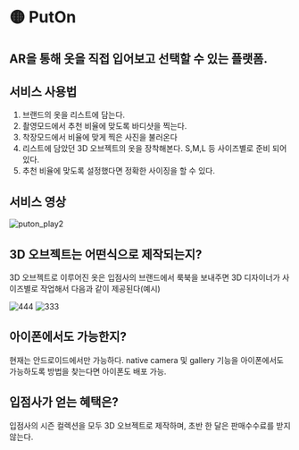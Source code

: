 # 🟡 PutOn

## AR을 통해 옷을 직접 입어보고 선택할 수 있는 플랫폼.


## 서비스 사용법

1. 브랜드의 옷을 리스트에 담는다.
2. 촬영모드에서 추천 비율에 맞도록 바디샷을 찍는다.
3. 착장모드에서 비율에 맞게 찍은 사진을 불러온다
4. 리스트에 담았던 3D 오브젝트의 옷을 장착해본다. S,M,L 등 사이즈별로 준비 되어있다.
5. 추천 비율에 맞도록 설정했다면 정확한 사이징을 할 수 있다.

## 서비스 영상 

![puton_play2](https://user-images.githubusercontent.com/86145287/232408854-eb878c66-008a-4f9a-b39b-b379524f104f.gif)




## 3D 오브젝트는 어떤식으로 제작되는지?

3D 오브젝트로 이루어진 옷은 입점사의 브랜드에서 룩북을 보내주면 3D 디자이너가 사이즈별로 작업해서 다음과 같이 제공된다(예시)

![444](https://user-images.githubusercontent.com/86145287/232403366-2dea4b98-0137-49aa-bacd-51827ad6bc82.jpeg)
![333](https://user-images.githubusercontent.com/86145287/232403373-482a2c1d-4fa2-42f5-ab7d-9baa22774295.jpeg)


## 아이폰에서도 가능한지?

현재는 안드로이드에서만 가능하다. native camera 및 gallery 기능을 아이폰에서도 가능하도록 방법을 찾는다면 아이폰도 배포 가능.

## 입점사가 얻는 혜택은?

입점사의 시즌 컬렉션을 모두 3D 오브젝트로 제작하며, 초반 한 달은 판매수수료를 받지 않는다.


